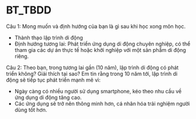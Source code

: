 # BT_TBDD

Câu 1: Mong muốn và định hướng của bạn là gì sau khi học xong môn học.
- Thành thạo lập trình di động
- Định hướng tương lai: Phát triển ứng dụng di động chuyên nghiệp, có thể tham gia các dự án thực tế hoặc khởi nghiệp với một sản phẩm di động riêng.

Câu 2: Theo bạn, trong tương lai gần (10 năm), lập trình di động có phát triển không? Giải thích tại sao?
Em tin rằng trong 10 năm tới, lập trình di động sẽ tiếp tục phát triển mạnh mẽ vì:
- Ngày càng có nhiều người sử dụng smartphone, kéo theo nhu cầu về ứng dụng di động tăng cao.
- Các ứng dụng sẽ trở nên thông minh hơn, cá nhân hóa trải nghiệm người dùng tốt hơn.
